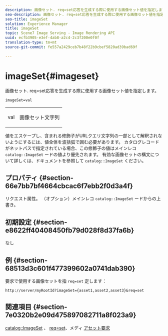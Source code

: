 ```yaml
---
description: 画像セット. req=set応答を生成する際に使用する画像セット値を指定します。
seo-description: 画像セット. req=set応答を生成する際に使用する画像セット値を指定します。
seo-title: imageSet
solution: Experience Manager
title: imageSet
topic: Scene7 Image Serving - Image Rendering API
uuid: ecfb3905-e3ef-4ab8-a2c4-2c3f200e0f0f
translation-type: tm+mt
source-git-commit: fe557a2429ceb7b48f22b9cbef5820ad39bad69f

---
```



# imageSet{#imageset}

画像セット. req=set応答を生成する際に使用する画像セット値を指定します。

`imageSet=val`

<table id="simpletable_F697691D166C407D82233664814F4663"> 
 <tr class="strow"> 
  <td class="stentry"> <p><span class="codeph"> <span class="varname"> val</span></span> </p> </td> 
  <td class="stentry"> <p>画像セット文字列 </p></td> 
 </tr> 
</table>

値をエスケープし、含まれる修飾子がURLクエリ文字列の一部として解釈されないようにするには、値全体を波括弧で囲む必要があります。 カタログレコードがネットパスで指定されている場合、この修飾子の値はメインレコ `catalog::ImageSet` ードの値より優先されます。 有効な画像セットの構文について詳しくは、ドキュメントを参照して `catalog::ImageSet` ください。

## プロパティ {#section-66e7bb7bf4664cbcac6f7ebb2f0d3a4f}

リクエスト属性。 （オプション）メインレコ `catalog::ImageSet` ードからの上書き。

## 初期設定 {#section-e8622ff40408450fb79d028f8d37fa6b}

なし

## 例 {#section-68513d3c601f477399602a0741dab390}

要求で使用する画像セットを指 `req=set` 定します：

`http://server/myRootId?imageSet={asset1,asset2,asset3}&req=set`

## 関連項目 {#section-7e0320b2e09d475897082711a8f023a9}

[catalog::ImageSet](/help/aem-is-ir-api/is-api/image-catalog/image-serving-api-ref/c-image-catalog-reference/c-image-svg-data-reference/c-image-data-reference/r-imageset-cat.md) 、 [req=set](../../../../../is-api/http-ref/image-serving-api-ref/c-http-protocol-reference/c-command-reference/r-req/r-req.md#reference-907cdb4a97034db7ad94695f25552e76)、メディ [アセット要求](../../../../../is-api/http-ref/image-serving-api-ref/c-http-protocol-reference/c-syntax-and-features/r-media-set-requests.md#reference-f2f2aa11208b47609fe17848d3b86a0b)

